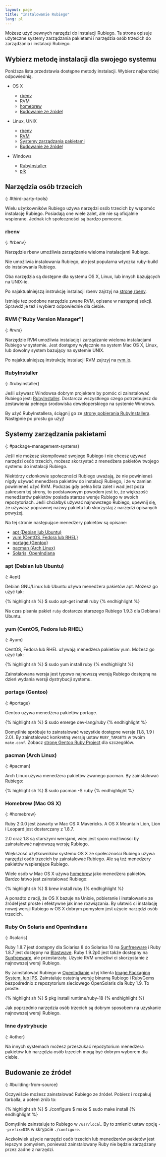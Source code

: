 ```yaml
---
layout: page
title: "Instalowanie Rubiego"
lang: pl
---
```


Możesz użyć pewnych narzędzi do instalacji Rubiego.
Ta strona opisuje użyteczne systemy zarządzania pakietami i narzędzia osób
trzecich do zarządzania i instalacji Rubiego.


## Wybierz metodę instalacji dla swojego systemu

Poniższa lista przedstawia dostępne metody instalacji.
Wybierz najbardziej odpowiednią.

- OS X

  - [rbenv](#rbenv)
  - [RVM](#rvm)
  - [homebrew](#homebrew)
  - [Budowanie ze źródeł](#building-from-source)

- Linux, UNIX

  - [rbenv](#rbenv)
  - [RVM](#rvm)
  - [Systemy zarządzania pakietami](#package-management-systems)
  - [Budowanie ze źródeł](#building-from-source)

- Windows

  - [RubyInstaller](#rubyinstaller)
  - [pik][pik]


## Narzędzia osób trzecich
{: #third-party-tools}

Wielu użytkowników Rubiego używa narzędzi osób trzecich by wspomóc
instalację Rubiego. Posiadają one wiele zalet, ale nie są oficjalnie
wspierane. Jednak ich społeczności są bardzo pomocne.


### rbenv
{: #rbenv}

Narzędzie rbenv umożliwia zarządzanie wieloma instalacjami Rubiego.

Nie umożliwia instalowania Rubiego, ale jest popularna wtyczka ruby-build
do instalowania Rubiego.

Oba narzędzia są dostępne dla systemu OS X, Linux, lub innych bazujących na UNIX-ie.

Po najaktualniejszą instrukcję instalacji rbenv zajrzyj na [stronę rbenv][rbenv].

Istnieje też podobne narzędzie zwane RVM, opisane w następnej sekcji.
Sprawdź je też i wybierz odpowiednie dla ciebie.


### RVM ("Ruby Version Manager")
{: #rvm}

Narzędzie RVM umożliwia instalację i zarządzanie wieloma instalacjami Rubiego w
systemie. Jest dostępny wyłącznie na system Mac OS X, Linux, lub dowolny system
bazujący na systemie UNIX.

Po najaktualniejszą instrukcję instalacji RVM zajrzyj na [rvm.io][rvm].


### RubyInstaller
{: #rubyinstaller}

Jeśli używasz Windowsa dobrym projektem by pomóc ci zainstalować Rubiego
jest: [RubyInstaller][rubyinstaller]. Dostarcza wszystkiego czego potrzebujesz do
zestawienia pełnego środowiska deweloperskiego na systemie Windows.

By użyć RubyInstallera, ściągnij go ze
[strony pobierania RubyInstallera][rubyinstaller]. Następnie po prostu go użyj!


## Systemy zarządzania pakietami
{: #package-management-systems}

Jeśli nie możesz skompilować swojego Rubiego i nie chcesz używać narzędzi
osób trzecich, możesz skorzystać z menedżera pakietów twojego systemu do
instalacji Rubiego.

Niektórzy członkowie społeczności Rubiego uważają, że nie powinieneś nigdy
używać menedżera pakietów do instalacji Rubiego, i że w zamian powinieneś
użyć RVM. Podczas gdy pełna lista zalet i wad jest poza zakresem tej strony,
to podstawowym powodem jest to, że większość menedżerów pakietów posiada
starsze wersje Rubiego w swoich repozytoriach. Jeśli chciałbyś używać
najnowszego Rubiego, upewnij się, że używasz poprawnej nazwy pakietu lub
skorzystaj z narzędzi opisanych powyżej.

Na tej stronie następujące menedżery pakietów są opisane:

- [apt (Debian lub Ubuntu)](#apt)
- [yum (CentOS, Fedora lub RHEL)](#yum)
- [portage (Gentoo)](#gentoo)
- [pacman (Arch Linux)](#pacman)
- [Solaris, OpenIndiana](#solaris)


### apt (Debian lub Ubuntu)
{: #apt}

Debian GNU/Linux lub Ubuntu używa menedżera pakietów apt.
Możesz go użyć tak:

{% highlight sh %}
$ sudo apt-get install ruby
{% endhighlight %}

Na czas pisania pakiet `ruby` dostarcza starszego Rubiego 1.9.3 dla Debiana i
Ubuntu.


### yum (CentOS, Fedora lub RHEL)
{: #yum}

CentOS, Fedora lub RHEL używają menedżera pakietów yum.
Możesz go użyć tak:

{% highlight sh %}
$ sudo yum install ruby
{% endhighlight %}

Zainstalowana wersja jest typowo najnowszą wersją Rubiego dostępną na dzień
wydania wersji dystrybucji systemu.


### portage (Gentoo)
{: #portage}

Gentoo używa menedżera pakietów portage.

{% highlight sh %}
$ sudo emerge dev-lang/ruby
{% endhighlight %}

Domyślnie spróbuje to zainstalować wszystkie dostępne wersje (1.8, 1.9 i 2.0).
By zainstalować konkretną wersję ustaw `RUBY_TARGETS` w twoim `make.conf`.
Zobacz [stronę Gentoo Ruby Project][gentoo-ruby] dla szczegółów.


### pacman (Arch Linux)
{: #pacman}

Arch Linux używa menedżera pakietów zwanego pacman. By zainstalować Rubiego:

{% highlight sh %}
$ sudo pacman -S ruby
{% endhighlight %}


### Homebrew (Mac OS X)
{: #homebrew}

Ruby 2.0.0 jest zawarty w Mac OS X Mavericks.
A OS X Mountain Lion, Lion i Leopard jest dostarczany z 1.8.7.

2.0 oraz 1.8 są starszymi wersjami, więc jest sporo możliwości by zainstalować
najnowszą wersję Rubiego.

Większość użytkowników systemu OS X ze społeczności Rubiego używa narzędzi osób
trzecich by zainstalować Rubiego. Ale są też menedżery pakietów wspierające
Rubiego.

Wiele osób w Mac OS X używa [homebrew][homebrew] jako menedżera pakietów.
Bardzo łatwo jest zainstalować Rubiego:

{% highlight sh %}
$ brew install ruby
{% endhighlight %}

A ponadto z racji, że OS X bazuje na Unixie, pobieranie i instalowanie ze
źródeł jest proste i efektywne jak inne rozwiązania. By ułatwić ci instalację
nowej wersji Rubiego w OS X dobrym pomysłem jest użycie narzędzi osób trzecich.


### Ruby On Solaris and OpenIndiana
{: #solaris}

Ruby 1.8.7 jest dostępny dla Solarisa 8 do Solarisa 10 na
[Sunfreeware][sunfreeware] i Ruby 1.8.7 jest dostępny na [Blastwave][blastwave].
Ruby 1.9.2p0 jest także dostępny na [Sunfreeware][sunfreeware], ale przestarzały.
Użycie RVM umożliwi ci skorzystanie z najnowszej wersji Rubiego.

By zainstalować Rubiego w [OpenIndianie][openindiana] użyj klienta [Image Packaging
System, lub IPS][opensolaris-pkg]. Zainstaluje ostatnią wersję binarną Rubiego i
RubyGems bezpośrednio z repozytorium sieciowego OpenSolaris dla Ruby 1.9.
To proste:

{% highlight sh %}
$ pkg install runtime/ruby-18
{% endhighlight %}

Jak poprzednio narzędzia osób trzecich są dobrym sposobem na uzyskanie najnowszej
wersji Rubiego.


### Inne dystrybucje
{: #other}

Na innych systemach możesz przeszukać repozytorium menedżera pakietów lub
narzędzia osób trzecich mogą być dobrym wyborem dla ciebie.


## Budowanie ze źródeł
{: #building-from-source}

Oczywiście możesz zainstalować Rubiego ze źródeł.
Pobierz i rozpakuj tarballa, a potem zrób to:

{% highlight sh %}
$ ./configure
$ make
$ sudo make install
{% endhighlight %}

Domyślnie zainstaluje to Rubiego w `/usr/local`. By to zmienić ustaw opcję
`--prefix=DIR` w skrypcie `./configure`.

Aczkolwiek użycie narzędzi osób trzecich lub menedżerów pakietów jest lepszym
pomysłem, ponieważ zainstalowany Ruby nie będzie zarządzany przez żadne z narzędzi.


[rvm]: http://rvm.io/
[rbenv]: https://github.com/sstephenson/rbenv
[rubyinstaller]: http://rubyinstaller.org/
[pik]: https://github.com/vertiginous/pik
[sunfreeware]: http://www.sunfreeware.com
[blastwave]: http://www.blastwave.org
[openindiana]: http://openindiana.org/
[opensolaris-pkg]: http://opensolaris.org/os/project/pkg/
[macosforge-ruby]: http://trac.macosforge.org/projects/ruby/wiki
[gentoo-ruby]: http://www.gentoo.org/proj/en/prog_lang/ruby/
[homebrew]: http://brew.sh/
